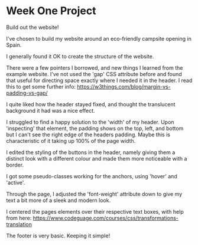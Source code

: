# Week One Project

Build out the website!

I've chosen to build my website around an eco-friendly campsite opening in Spain.

I generally found it OK to create the structure of the website.

There were a few pointers I borrowed, and new things I learned from the example website.
I've not used the 'gap' CSS attribute before and found that useful for directing space exactly where I needed it in the header.
I read this to get some further info: https://w3things.com/blog/margin-vs-padding-vs-gap/

I quite liked how the header stayed fixed, and thought the translucent background it had was a nice effect.

I struggled to find a happy solution to the 'width' of my header. Upon 'inspecting' that element, the padding shows on the top, left, and bottom but I can't see the right edge of the headers padding.
Maybe this is characteristic of it taking up 100% of the page width.

I edited the styling of the buttons in the header, namely giving them a distinct look with a different colour and made them more noticeable with a border.

I got some pseudo-classes working for the anchors, using 'hover' and 'active'.

Through the page, I adjusted the 'font-weight' attribute down to give my text a bit more of a sleek and modern look.

I centered the pages <a> elements over their respective text boxes, with help from here: https://www.codeguage.com/courses/css/transformations-translation

The footer is very basic. Keeping it simple!
